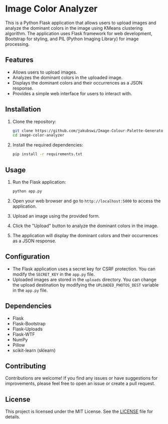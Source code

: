 # Image Color Analyzer

This is a Python Flask application that allows users to upload images and analyze the dominant colors in the image using KMeans clustering algorithm. The application uses Flask framework for web development, Bootstrap for styling, and PIL (Python Imaging Library) for image processing.

## Features
- Allows users to upload images.
- Analyzes the dominant colors in the uploaded image.
- Displays the dominant colors and their occurrences as a JSON response.
- Provides a simple web interface for users to interact with.

## Installation
1. Clone the repository:
    ```bash
   git clone https://github.com/jakubswi/Image-Colour-Palette-Generator.git
    cd image-color-analyzer

2. Install the required dependencies:
    ```bash
   pip install -r requirements.txt

## Usage
1. Run the Flask application:
   ```bash
   python app.py

2. Open your web browser and go to `http://localhost:5000` to access the application.

3. Upload an image using the provided form.

4. Click the "Upload" button to analyze the dominant colors in the image.

5. The application will display the dominant colors and their occurrences as a JSON response.

## Configuration
- The Flask application uses a secret key for CSRF protection. You can modify the `SECRET_KEY` in the `app.py` file.
- Uploaded images are stored in the `uploads` directory. You can change the upload destination by modifying the `UPLOADED_PHOTOS_DEST` variable in the `app.py` file.

## Dependencies
- Flask
- Flask-Bootstrap
- Flask-Uploads
- Flask-WTF
- NumPy
- Pillow
- scikit-learn (sklearn)

## Contributing
Contributions are welcome! If you find any issues or have suggestions for improvements, please feel free to open an issue or create a pull request.

## License
This project is licensed under the MIT License. See the [LICENSE](LICENSE) file for details.
